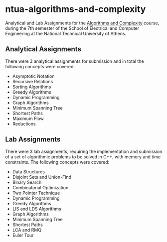 # ntua-algorithms-and-complexity

Analytical and Lab Assignments for the [Algorithms and Complexity](https://www.ece.ntua.gr/en/undergraduate/courses/3105) course, during the 7th semester of the School of Electrical and Computer Engineering at the National Technical University of Athens.

## Analytical Assignments

There were 3 analytical assignments for submission and in total the following concepts were covered:

- Asymptotic Notation
- Recursive Relations
- Sorting Algorithms
- Greedy Algorithms
- Dynamic Programming
- Graph Algorithms
- Minimum Spanning Tree
- Shortest Paths
- Maximum Flow
- Reductions

## Lab Assignments

There were 3 lab assignments, requiring the implementation and submission of a set of algorithmic problems to be solved in C++, with memory and time constraints. The following concepts were covered:

- Data Structures
- Disjoint Sets and Union-Find
- Binary Search
- Combinatorial Optimization
- Two Pointer Technique
- Dynamic Programming
- Greedy Algorithms
- LIS and LDS Algorithms
- Graph Algorithms
- Minimum Spanning Tree
- Shortest Paths
- LCA and RMQ
- Euler Tour
